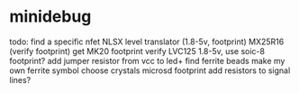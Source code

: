 # minidebug

todo:
find a specific nfet
NLSX level translator (1.8-5v, footprint)
MX25R16 (verify footprint)
get MK20 footprint
verify LVC125 1.8-5v, use soic-8 footprint?
add jumper resistor from vcc to led+
find ferrite beads
make my own ferrite symbol
choose crystals
microsd footprint
add resistors to signal lines?
